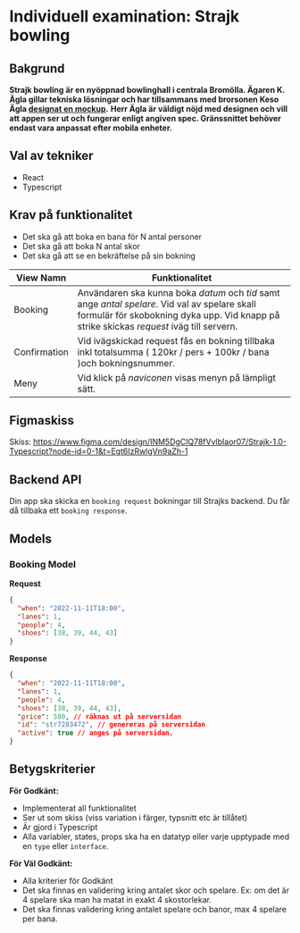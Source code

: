# Individuell examination: Strajk bowling

## Bakgrund

**Strajk bowling är en nyöppnad bowlinghall i centrala Bromölla. Ägaren K. Ägla gillar tekniska lösningar och har tillsammans med brorsonen Keso Ägla [designat en mockup](https://www.figma.com/design/INM5DgClQ78fVvlbIaor07/Strajk-1.0-Typescript?node-id=0-1&t=Egt6IzRwlgVn9aZh-1).**
**Herr Ägla är väldigt nöjd med designen och vill att appen ser ut och fungerar enligt angiven spec. Gränssnittet behöver endast vara anpassat efter mobila enheter.**

## Val av tekniker

- React
- Typescript

## Krav på funktionalitet

- Det ska gå att boka en bana för N antal personer
- Det ska gå att boka N antal skor
- Det ska gå att se en bekräftelse på sin bokning

| View Namn    | Funktionalitet                                                                                                                                                                             |
| ------------ | ------------------------------------------------------------------------------------------------------------------------------------------------------------------------------------------ |
| Booking      | Användaren ska kunna boka _datum_ och _tid_ samt ange _antal spelare_. Vid val av spelare skall formulär för skobokning dyka upp. Vid knapp på strike skickas _request_ iväg till servern. |
| Confirmation | Vid ivägskickad request fås en bokning tillbaka inkl totalsumma ( 120kr / pers + 100kr / bana )och bokningsnummer.                                                                         |
| Meny         | Vid klick på _naviconen_ visas menyn på lämpligt sätt.                                                                                                                                     |

## Figmaskiss

Skiss: https://www.figma.com/design/INM5DgClQ78fVvlbIaor07/Strajk-1.0-Typescript?node-id=0-1&t=Egt6IzRwlgVn9aZh-1

## Backend API

Din app ska skicka en `booking request` bokningar till Strajks backend. Du får då tillbaka ett `booking response`.

## Models

### Booking Model

**Request**

```json
{
  "when": "2022-11-11T18:00",
  "lanes": 1,
  "people": 4,
  "shoes": [38, 39, 44, 43]
}
```

**Response**

```json
{
  "when": "2022-11-11T18:00",
  "lanes": 1,
  "people": 4,
  "shoes": [38, 39, 44, 43],
  "price": 580, // räknas ut på serversidan
  "id": "str7283472", // genereras på serversidan
  "active": true // anges på serversidan.
}
```

## Betygskriterier

**För Godkänt:**

- Implementerat all funktionalitet
- Ser ut som skiss (viss variation i färger, typsnitt etc är tillåtet)
- Är gjord i Typescript
- Alla variabler, states, props ska ha en datatyp eller varje upptypade med en `type` eller `interface`.

**För Väl Godkänt:**

- Alla kriterier för Godkänt
- Det ska finnas en validering kring antalet skor och spelare. Ex: om det är 4 spelare ska man ha matat in exakt 4 skostorlekar.
- Det ska finnas validering kring antalet spelare och banor, max 4 spelare per bana.
